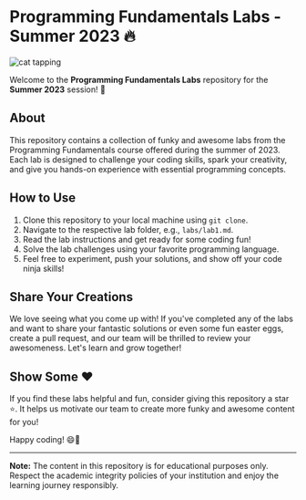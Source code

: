 # Programming Fundamentals Labs - Summer 2023 🔥

![cat tapping](https://github.com/SaadARazzaq/Programming-Fundamentals-Labs/assets/123338307/00abcd85-d33c-4600-8ba7-85c22df5b4d4)

Welcome to the **Programming Fundamentals Labs** repository for the **Summer 2023** session! 🚀

## About

This repository contains a collection of funky and awesome labs from the Programming Fundamentals course offered during the summer of 2023. Each lab is designed to challenge your coding skills, spark your creativity, and give you hands-on experience with essential programming concepts.

## How to Use

1. Clone this repository to your local machine using `git clone`.
2. Navigate to the respective lab folder, e.g., `labs/lab1.md`.
3. Read the lab instructions and get ready for some coding fun!
4. Solve the lab challenges using your favorite programming language.
5. Feel free to experiment, push your solutions, and show off your code ninja skills!

## Share Your Creations

We love seeing what you come up with! If you've completed any of the labs and want to share your fantastic solutions or even some fun easter eggs, create a pull request, and our team will be thrilled to review your awesomeness. Let's learn and grow together!

## Show Some ❤️

If you find these labs helpful and fun, consider giving this repository a star ⭐️. It helps us motivate our team to create more funky and awesome content for you!

Happy coding! 😄🎉

---

**Note:** The content in this repository is for educational purposes only. Respect the academic integrity policies of your institution and enjoy the learning journey responsibly.
